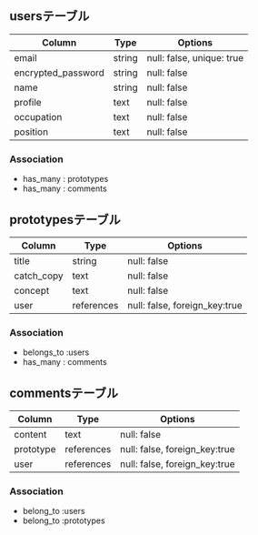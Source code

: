 ## usersテーブル

| Column              | Type   | Options                    |
| --------------------|--------|----------------------------|
| email               | string | null: false, unique: true  |
| encrypted_password  | string | null: false                |
| name                | string | null: false                |
| profile             | text   | null: false                |
| occupation          | text   | null: false                |
| position            | text   | null: false                |

### Association

- has_many : prototypes
- has_many : comments

## prototypesテーブル

| Column     | Type       | Options                       |
|------------|------------|-------------------------------|
| title      | string     | null: false                   |
| catch_copy | text       | null: false                   |
| concept    | text       | null: false                   |
| user       | references | null: false, foreign_key:true |

### Association

- belongs_to :users
- has_many : comments

## commentsテーブル

| Column     | Type       | Options                       |
|------------|------------|-------------------------------|
| content    | text       | null: false                   |
| prototype  | references | null: false, foreign_key:true |
| user       | references | null: false, foreign_key:true |

### Association

- belong_to :users
- belong_to :prototypes
